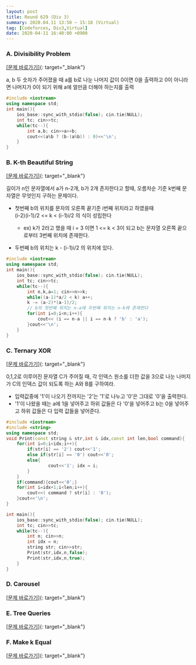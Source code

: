 ```yaml
---
layout: post
title: Round 629 (Div 3)
summary: 2020.04.11 13:50 ~ 15:18 (Virtual)
tag: [Codeforces, Div3,Virtual]
date: 2020-04-11 16:40:00 +0900
---
```


### A. Divisibility Problem
[[문제 바로가기]](https://codeforces.com/contest/1328/problem/A){: target="\_blank"}

a, b 두 숫자가 주어졌을 때 a를 b로 나눈 나머지 값이 0이면 0을 출력하고 0이 아니라면 나머지가 0이 되기 위해 a에 얼만큼 더해야 하는지를 출력

```c++
#include <iostream>
using namespace std;
int main(){
	ios_base::sync_with_stdio(false); cin.tie(NULL);
	int tc; cin>>tc;
	while(tc--){
		int a,b; cin>>a>>b;
		cout<<(a%b ? (b-(a%b)) : 0)<<'\n';
	}
}
```

### B. K-th Beautiful String
[[문제 바로가기]](https://codeforces.com/contest/1328/problem/B){: target="\_blank"}

길이가 n인 문자열에서 a가 n-2개, b가 2개 존자한다고 할때, 오름차순 기준 k번째 문자열은 무엇인지 구하는 문제이다.

* 첫번째 b의 위치를 문자의 오른쪽 끝기준 i번째 위치라고 하였을때
<br>(i-2)(i-1)/2 <= k < (i-1)i/2 의 식이 성립한다
	- ex) k가 2라고 했을 때 i = 3 이면 1 <= k < 3이 되고 b는 문자열 오른쪽 끝으로부터 3번째 위치에 존재한다.

* 두번째 b의 위치는 k - (i-1)i/2 의 위치에 있다.

```c++
#include <iostream>
using namespace std;
int main(){
	ios_base::sync_with_stdio(false); cin.tie(NULL);
	int tc; cin>>tc;
	while(tc--){
		int n,k,a=1; cin>>n>>k;
		while((a-1)*a/2 < k) a++;
		k -= (a-2)*(a-1)/2; 
		// b의 첫번째 위치는 n-a에 두번째 위치는 n-k에 존재한다
		for(int i=0;i<n;i++){
			cout<< (i == n-a || i == n-k ? 'b' : 'a');
		}cout<<'\n';
	}
}
```

### C. Ternary XOR
[[문제 바로가기]](https://codeforces.com/contest/1328/problem/C){: target="\_blank"}

0,1,2로 이루어진 문자열 C가 주어질 때, 각 인덱스 원소를 더한 값을 3으로 나눈 나머지가 C의 인덱스 값이 되도록 하는 A와 B를 구하여라.

* 입력값중에 '1'이 나오기 전까지는 '2'는 '1'로 나누고 '0'은 그대로 '0'을 출력한다.
* '1'이 나왔을 때는 a에 1을 넣어주고 하위 값들은 다 '0'을 넣어주고 b는 0을 넣어주고 하위 값들은 다 입력 값들을 넣어준다.

```c++
#include <iostream>
#include <string>
using namespace std;
void Print(const string & str,int & idx,const int len,bool command){
	for(int i=0;i<idx;i++){
		if(str[i] == '2') cout<<'1';
		else if(str[i] == '0') cout<<'0';
		else{
				cout<<'1'; idx = i;
		}
	}
	if(command){cout<<'0';}
	for(int i=idx+1;i<len;i++){
		cout<<( command ? str[i] : '0');
	}cout<<'\n';
}

int main(){
	ios_base::sync_with_stdio(false); cin.tie(NULL);
	int tc; cin>>tc;
	while(tc--){
		int n; cin>>n;
		int idx = n;
		string str; cin>>str;
		Print(str,idx,n,false);
		Print(str,idx,n,true);
	}
}
```

### D. Carousel
[[문제 바로가기]](https://codeforces.com/contest/1328/problem/D){: target="\_blank"}

### E. Tree Queries 
[[문제 바로가기]](https://codeforces.com/contest/1328/problem/E){: target="\_blank"}

### F. Make k Equal
[[문제 바로가기]](https://codeforces.com/contest/1328/problem/F){: target="\_blank"}
